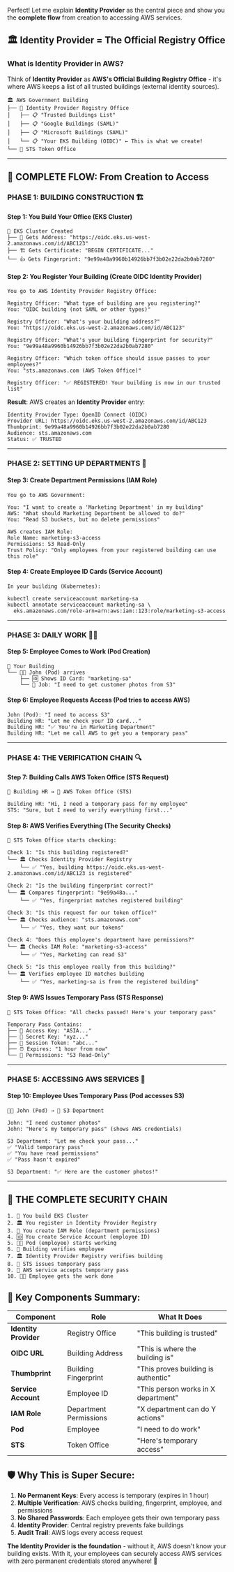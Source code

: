 Perfect! Let me explain **Identity Provider** as the central piece and show you the **complete flow** from creation to accessing AWS services.

## 🏛️ **Identity Provider = The Official Registry Office**

### **What is Identity Provider in AWS?**
Think of **Identity Provider** as **AWS's Official Building Registry Office** - it's where AWS keeps a list of all trusted buildings (external identity sources).

```
🏛️ AWS Government Building
├── 🏢 Identity Provider Registry Office
│   ├── 📋 "Trusted Buildings List"
│   ├── 📋 "Google Buildings (SAML)"
│   ├── 📋 "Microsoft Buildings (SAML)"
│   └── 📋 "Your EKS Building (OIDC)" ← This is what we create!
└── 🎫 STS Token Office
```

---

## 🔄 **COMPLETE FLOW: From Creation to Access**

### **PHASE 1: BUILDING CONSTRUCTION** 🏗️

#### **Step 1: You Build Your Office** (EKS Cluster)
```
🏢 EKS Cluster Created
├── 📍 Gets Address: "https://oidc.eks.us-west-2.amazonaws.com/id/ABC123"
├── 🏗️ Gets Certificate: "BEGIN CERTIFICATE..."
└── 👍 Gets Fingerprint: "9e99a48a9960b14926bb7f3b02e22da2b0ab7280"
```

#### **Step 2: You Register Your Building** (Create OIDC Identity Provider)
```
You go to AWS Identity Provider Registry Office:

Registry Officer: "What type of building are you registering?"
You: "OIDC building (not SAML or other types)"

Registry Officer: "What's your building address?"
You: "https://oidc.eks.us-west-2.amazonaws.com/id/ABC123"

Registry Officer: "What's your building fingerprint for security?"
You: "9e99a48a9960b14926bb7f3b02e22da2b0ab7280"

Registry Officer: "Which token office should issue passes to your employees?"
You: "sts.amazonaws.com (AWS Token Office)"

Registry Officer: "✅ REGISTERED! Your building is now in our trusted list"
```

**Result**: AWS creates an **Identity Provider** entry:
```
Identity Provider Type: OpenID Connect (OIDC)
Provider URL: https://oidc.eks.us-west-2.amazonaws.com/id/ABC123
Thumbprint: 9e99a48a9960b14926bb7f3b02e22da2b0ab7280
Audience: sts.amazonaws.com
Status: ✅ TRUSTED
```

---

### **PHASE 2: SETTING UP DEPARTMENTS** 🏢

#### **Step 3: Create Department Permissions** (IAM Role)
```
You go to AWS Government:

You: "I want to create a 'Marketing Department' in my building"
AWS: "What should Marketing Department be allowed to do?"
You: "Read S3 buckets, but no delete permissions"

AWS creates IAM Role:
Role Name: marketing-s3-access
Permissions: S3 Read-Only
Trust Policy: "Only employees from your registered building can use this role"
```

#### **Step 4: Create Employee ID Cards** (Service Account)
```
In your building (Kubernetes):

kubectl create serviceaccount marketing-sa
kubectl annotate serviceaccount marketing-sa \
  eks.amazonaws.com/role-arn=arn:aws:iam::123:role/marketing-s3-access
```

---

### **PHASE 3: DAILY WORK** 👨‍💼

#### **Step 5: Employee Comes to Work** (Pod Creation)
```
🏢 Your Building
└── 👨‍💼 John (Pod) arrives
    ├── 🆔 Shows ID Card: "marketing-sa"
    └── 💼 Job: "I need to get customer photos from S3"
```

#### **Step 6: Employee Requests Access** (Pod tries to access AWS)
```
John (Pod): "I need to access S3"
Building HR: "Let me check your ID card..."
Building HR: "✅ You're in Marketing Department"
Building HR: "Let me call AWS to get you a temporary pass"
```

---

### **PHASE 4: THE VERIFICATION CHAIN** 🔍

#### **Step 7: Building Calls AWS Token Office** (STS Request)
```
🏢 Building HR → 🎫 AWS Token Office (STS)

Building HR: "Hi, I need a temporary pass for my employee"
STS: "Sure, but I need to verify everything first..."
```

#### **Step 8: AWS Verifies Everything** (The Security Checks)
```
🎫 STS Token Office starts checking:

Check 1: "Is this building registered?"
└── 🏛️ Checks Identity Provider Registry
    └── ✅ "Yes, building https://oidc.eks.us-west-2.amazonaws.com/id/ABC123 is registered"

Check 2: "Is the building fingerprint correct?"
└── 🏛️ Compares fingerprint: "9e99a48a..."
    └── ✅ "Yes, fingerprint matches registered building"

Check 3: "Is this request for our token office?"
└── 🏛️ Checks audience: "sts.amazonaws.com"
    └── ✅ "Yes, they want our tokens"

Check 4: "Does this employee's department have permissions?"
└── 🏛️ Checks IAM Role: "marketing-s3-access"
    └── ✅ "Yes, Marketing can read S3"

Check 5: "Is this employee really from this building?"
└── 🏛️ Verifies employee ID matches building
    └── ✅ "Yes, marketing-sa is from the registered building"
```

#### **Step 9: AWS Issues Temporary Pass** (STS Response)
```
🎫 STS Token Office: "All checks passed! Here's your temporary pass"

Temporary Pass Contains:
├── 🎫 Access Key: "ASIA..."
├── 🎫 Secret Key: "xyz..."
├── 🎫 Session Token: "abc..."
├── ⏰ Expires: "1 hour from now"
└── 🎯 Permissions: "S3 Read-Only"
```

---

### **PHASE 5: ACCESSING AWS SERVICES** 🏪

#### **Step 10: Employee Uses Temporary Pass** (Pod accesses S3)
```
👨‍💼 John (Pod) → 🏪 S3 Department

John: "I need customer photos"
John: "Here's my temporary pass" (shows AWS credentials)

S3 Department: "Let me check your pass..."
✅ "Valid temporary pass"
✅ "You have read permissions"
✅ "Pass hasn't expired"

S3 Department: "✅ Here are the customer photos!"
```

---

## 🎯 **THE COMPLETE SECURITY CHAIN**

```
1. 🏢 You build EKS Cluster
2. 🏛️ You register in Identity Provider Registry
3. 🎫 You create IAM Role (department permissions)
4. 🆔 You create Service Account (employee ID)
5. 👨‍💼 Pod (employee) starts working
6. 🏢 Building verifies employee
7. 🏛️ Identity Provider Registry verifies building
8. 🎫 STS issues temporary pass
9. 🏪 AWS service accepts temporary pass
10. 👨‍💼 Employee gets the work done
```

## 🔑 **Key Components Summary:**

| **Component** | **Role** | **What It Does** |
|---------------|----------|------------------|
| **Identity Provider** | Registry Office | "This building is trusted" |
| **OIDC URL** | Building Address | "This is where the building is" |
| **Thumbprint** | Building Fingerprint | "This proves building is authentic" |
| **Service Account** | Employee ID | "This person works in X department" |
| **IAM Role** | Department Permissions | "X department can do Y actions" |
| **Pod** | Employee | "I need to do work" |
| **STS** | Token Office | "Here's temporary access" |

## 🛡️ **Why This is Super Secure:**

1. **No Permanent Keys**: Every access is temporary (expires in 1 hour)
2. **Multiple Verification**: AWS checks building, fingerprint, employee, and permissions
3. **No Shared Passwords**: Each employee gets their own temporary pass
4. **Identity Provider**: Central registry prevents fake buildings
5. **Audit Trail**: AWS logs every access request

**The Identity Provider is the foundation** - without it, AWS doesn't know your building exists. With it, your employees can securely access AWS services with zero permanent credentials stored anywhere! 🎉
